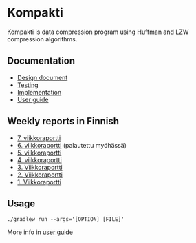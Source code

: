 # Kompakti
Kompakti is data compression program using Huffman and LZW compression algorithms.

## Documentation
- [Design document](documentation/design-document.md)
- [Testing](documentation/testing.md)
- [Implementation](documentation/implementation.md)
- [User guide](documentation/user-guide.md)

## Weekly reports in Finnish
- [7. viikkoraportti](documentation/viikkoraportit/viikkoraportti-7.md)
- [6. viikkoraportti](documentation/viikkoraportit/viikkoraportti-6.md) (palautettu myöhässä)
- [5. viikkoraportti](documentation/viikkoraportit/viikkoraportti-5.md)
- [4. viikkoraportti](documentation/viikkoraportit/viikkoraportti-4.md)
- [3. Viikkoraportti](documentation/viikkoraportit/viikkoraportti-3.md)
- [2. Viikkoraportti](documentation/viikkoraportit/viikkoraportti-2.md)
- [1. Viikkoraportti](documentation/viikkoraportit/viikkoraportti-1.md)

## Usage
`./gradlew run --args='[OPTION] [FILE]'`

More info in [user guide](documentation/user-guide.md)
